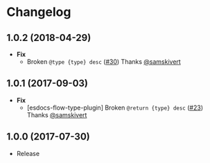 # Changelog

## 1.0.2 (2018-04-29)
- **Fix**
  - Broken `@type {type} desc` ([#30](https://github.com/esdocs/esdocs-plugins/pull/30)) Thanks [@samskivert](https://github.com/samskivert)

## 1.0.1 (2017-09-03)
- **Fix**
  - [esdocs-flow-type-plugin] Broken `@return {type} desc` ([#23](https://github.com/esdocs/esdocs-plugins/pull/23)) Thanks [@samskivert](https://github.com/samskivert)

## 1.0.0 (2017-07-30)
- Release
